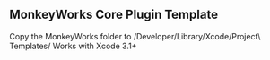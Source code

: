 ## MonkeyWorks Core Plugin Template

Copy the MonkeyWorks folder to /Developer/Library/Xcode/Project\ Templates/
Works with Xcode 3.1+
